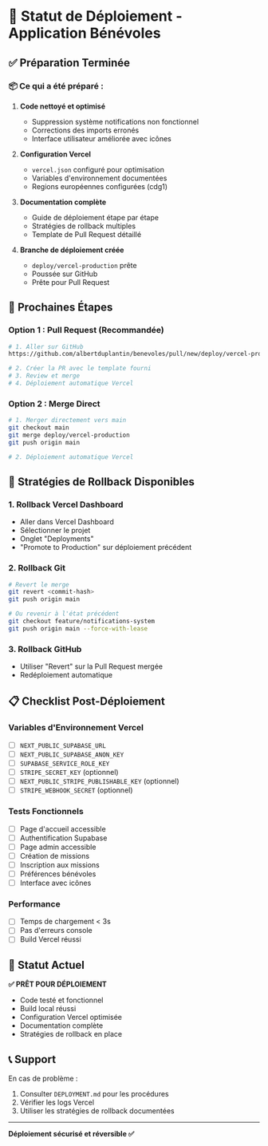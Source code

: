 # 🚀 Statut de Déploiement - Application Bénévoles

## ✅ Préparation Terminée

### 📦 Ce qui a été préparé :
1. **Code nettoyé et optimisé**
   - Suppression système notifications non fonctionnel
   - Corrections des imports erronés
   - Interface utilisateur améliorée avec icônes

2. **Configuration Vercel**
   - `vercel.json` configuré pour optimisation
   - Variables d'environnement documentées
   - Regions européennes configurées (cdg1)

3. **Documentation complète**
   - Guide de déploiement étape par étape
   - Stratégies de rollback multiples
   - Template de Pull Request détaillé

4. **Branche de déploiement créée**
   - `deploy/vercel-production` prête
   - Poussée sur GitHub
   - Prête pour Pull Request

## 🎯 Prochaines Étapes

### Option 1 : Pull Request (Recommandée)
```bash
# 1. Aller sur GitHub
https://github.com/albertduplantin/benevoles/pull/new/deploy/vercel-production

# 2. Créer la PR avec le template fourni
# 3. Review et merge
# 4. Déploiement automatique Vercel
```

### Option 2 : Merge Direct
```bash
# 1. Merger directement vers main
git checkout main
git merge deploy/vercel-production
git push origin main

# 2. Déploiement automatique Vercel
```

## 🔄 Stratégies de Rollback Disponibles

### 1. Rollback Vercel Dashboard
- Aller dans Vercel Dashboard
- Sélectionner le projet
- Onglet "Deployments"
- "Promote to Production" sur déploiement précédent

### 2. Rollback Git
```bash
# Revert le merge
git revert <commit-hash>
git push origin main

# Ou revenir à l'état précédent
git checkout feature/notifications-system
git push origin main --force-with-lease
```

### 3. Rollback GitHub
- Utiliser "Revert" sur la Pull Request mergée
- Redéploiement automatique

## 📋 Checklist Post-Déploiement

### Variables d'Environnement Vercel
- [ ] `NEXT_PUBLIC_SUPABASE_URL`
- [ ] `NEXT_PUBLIC_SUPABASE_ANON_KEY`
- [ ] `SUPABASE_SERVICE_ROLE_KEY`
- [ ] `STRIPE_SECRET_KEY` (optionnel)
- [ ] `NEXT_PUBLIC_STRIPE_PUBLISHABLE_KEY` (optionnel)
- [ ] `STRIPE_WEBHOOK_SECRET` (optionnel)

### Tests Fonctionnels
- [ ] Page d'accueil accessible
- [ ] Authentification Supabase
- [ ] Page admin accessible
- [ ] Création de missions
- [ ] Inscription aux missions
- [ ] Préférences bénévoles
- [ ] Interface avec icônes

### Performance
- [ ] Temps de chargement < 3s
- [ ] Pas d'erreurs console
- [ ] Build Vercel réussi

## 🏁 Statut Actuel

**✅ PRÊT POUR DÉPLOIEMENT**

- Code testé et fonctionnel
- Build local réussi
- Configuration Vercel optimisée
- Documentation complète
- Stratégies de rollback en place

## 📞 Support

En cas de problème :
1. Consulter `DEPLOYMENT.md` pour les procédures
2. Vérifier les logs Vercel
3. Utiliser les stratégies de rollback documentées

---
**Déploiement sécurisé et réversible ✅** 